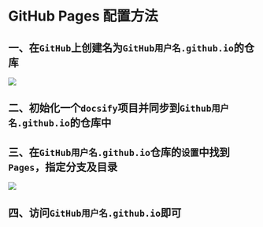 # GitHub Pages 配置方法



## 一、在`GitHub`上创建名为`GitHub用户名.github.io`的仓库

![](https://gitee.com/taiyuezifeng/docsify/raw/master/images/20211110130446.png)

## 二、初始化一个`docsify`项目并同步到`Github用户名.github.io`的仓库中



## 三、在`GitHub用户名.github.io`仓库的`设置`中找到`Pages`，指定分支及目录

![](https://gitee.com/taiyuezifeng/docsify/raw/master/images/20211110130928.png)

## 四、访问`GitHub用户名.github.io`即可





